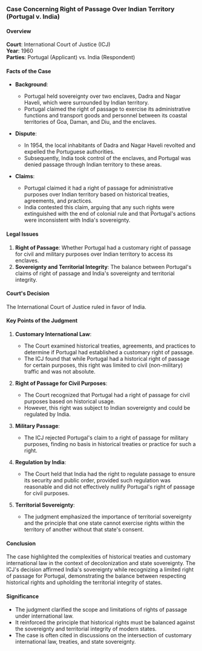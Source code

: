 ### Case Concerning Right of Passage Over Indian Territory (Portugal v. India)

#### Overview

**Court**: International Court of Justice (ICJ)  
**Year**: 1960  
**Parties**: Portugal (Applicant) vs. India (Respondent)

#### Facts of the Case

- **Background**:
  - Portugal held sovereignty over two enclaves, Dadra and Nagar Haveli, which were surrounded by Indian territory.
  - Portugal claimed the right of passage to exercise its administrative functions and transport goods and personnel between its coastal territories of Goa, Daman, and Diu, and the enclaves.

- **Dispute**:
  - In 1954, the local inhabitants of Dadra and Nagar Haveli revolted and expelled the Portuguese authorities.
  - Subsequently, India took control of the enclaves, and Portugal was denied passage through Indian territory to these areas.

- **Claims**:
  - Portugal claimed it had a right of passage for administrative purposes over Indian territory based on historical treaties, agreements, and practices.
  - India contested this claim, arguing that any such rights were extinguished with the end of colonial rule and that Portugal's actions were inconsistent with India's sovereignty.

#### Legal Issues

1. **Right of Passage**: Whether Portugal had a customary right of passage for civil and military purposes over Indian territory to access its enclaves.
2. **Sovereignty and Territorial Integrity**: The balance between Portugal's claims of right of passage and India's sovereignty and territorial integrity.

#### Court's Decision

The International Court of Justice ruled in favor of India.

#### Key Points of the Judgment

1. **Customary International Law**:
   - The Court examined historical treaties, agreements, and practices to determine if Portugal had established a customary right of passage.
   - The ICJ found that while Portugal had a historical right of passage for certain purposes, this right was limited to civil (non-military) traffic and was not absolute.

2. **Right of Passage for Civil Purposes**:
   - The Court recognized that Portugal had a right of passage for civil purposes based on historical usage.
   - However, this right was subject to Indian sovereignty and could be regulated by India.

3. **Military Passage**:
   - The ICJ rejected Portugal's claim to a right of passage for military purposes, finding no basis in historical treaties or practice for such a right.

4. **Regulation by India**:
   - The Court held that India had the right to regulate passage to ensure its security and public order, provided such regulation was reasonable and did not effectively nullify Portugal's right of passage for civil purposes.

5. **Territorial Sovereignty**:
   - The judgment emphasized the importance of territorial sovereignty and the principle that one state cannot exercise rights within the territory of another without that state's consent.

#### Conclusion

The case highlighted the complexities of historical treaties and customary international law in the context of decolonization and state sovereignty. The ICJ's decision affirmed India's sovereignty while recognizing a limited right of passage for Portugal, demonstrating the balance between respecting historical rights and upholding the territorial integrity of states.

#### Significance

- The judgment clarified the scope and limitations of rights of passage under international law.
- It reinforced the principle that historical rights must be balanced against the sovereignty and territorial integrity of modern states.
- The case is often cited in discussions on the intersection of customary international law, treaties, and state sovereignty.
